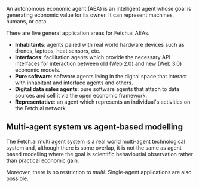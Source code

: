 An autonomous economic agent (AEA) is an intelligent agent whose goal is generating economic value for its owner. It can represent machines, humans, or data. 

There are five general application areas for Fetch.ai AEAs.

* **Inhabitants**: agents paired with real world hardware devices such as drones, laptops, heat sensors, etc.
* **Interfaces**: facilitation agents which provide the necessary API interfaces for interaction between old (Web 2.0) and new (Web 3.0) economic models.
* **Pure software**: software agents living in the digital space that interact with inhabitant and interface agents and others.
* **Digital data sales agents**: pure software agents that attach to data sources and sell it via the open economic framework.
* **Representative**: an agent which represents an individual's activities on the Fetch.ai network.

## Multi-agent system vs agent-based modelling

The Fetch.ai multi agent system is a real world multi-agent technological system and, although there is some overlap, it is not the same as agent based modelling where the goal is scientific behaviourial observation rather than practical economic gain.

Moreover, there is no restriction to *multi*. Single-agent applications are also possible.




<br />